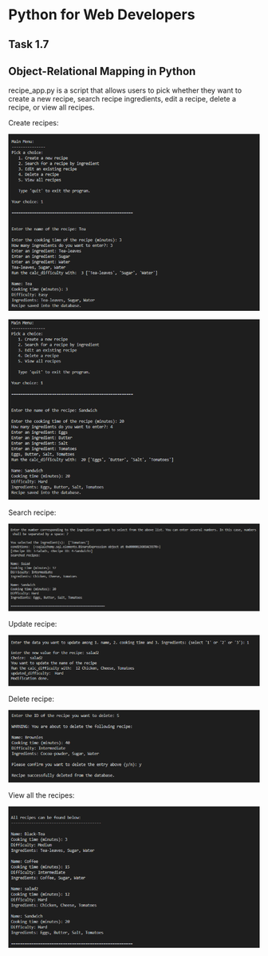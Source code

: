 # Python for Web Developers
## Task 1.7
## Object-Relational Mapping in Python

recipe_app.py is a script that allows users to pick whether they want to create a new recipe, search recipe ingredients, edit a recipe, delete a recipe, or view all recipes.

Create recipes:

![1.creating_recipe](1.creating_recipe.PNG)

![2.creating_recipe](2.creating_recipe.PNG)

Search recipe:

![3.searching_recipe](3.searching_recipe.PNG)

Update recipe:

![4.updating_recipe](4.updating_recipe.PNG)

Delete recipe:

![5.deleting_recipe](5.deleting_recipe.PNG)

View all the recipes:

![6.view_all_recipes](6.view_all_recipes.PNG)